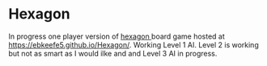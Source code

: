 # Hexagon
In progress one player version of <a href="https://en.wikipedia.org/wiki/Hex_(board_game)"> hexagon </a> board game hosted at
https://ebkeefe5.github.io/Hexagon/. Working Level 1 AI. Level 2 is working but not as smart as I would ilke and and Level 3 AI in progress.
